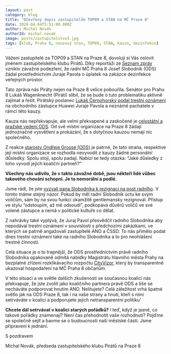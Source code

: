 ```yaml
---
layout: post
category: blog
title: 'Otevřený dopis zastupitelům TOP09 a STAN na MČ Praze 8'
date: 2020-04-04T5:51:00.000Z
author: Michal Novák
authorId: michal.novak
image: posts/zastupitelstvo3.jpg
tags: [klub, Praha 8, nouzový stav, TOP09, STAN, kauza, dezinfekce]
---
```



Vážení zastupitelé za TOP09 a STAN na Praze 8, dovoluji si Vás oslovit jménem zastupitelského klubu Pirátů. Díky reportáži ze [Seznam zpráv](https://www.seznamzpravy.cz/clanek/procenta-pro-radniho-za-dezinfekci-skol-natocili-jsme-uplatky-v-casech-nouze-97328) vzniklo závažné podezření, že radní MČ Praha 8 Josef Slobodník (ODS) žádal prostřednictvím Juraje Pavola o úplatek na zakázce dezinfekce veřejných prostor.

Tato zpráva nás Piráty nejen na Praze 8 velice pobouřila. Senátor pro Prahu 8 Lukáš Wagenknecht (Piráti) slíbil, že se bude o tuto problematiku aktivně zajímat a řešit. Pirátský poslanec [Lukáš Černohorský podal trestní oznámení](https://www.piratskelisty.cz/clanek-3040-piratsky-poslanec-lukas-cernohorsky-podava-trestni-oznameni-na-obchodniho-zastupce-huawei-v-kauze-dezinfekce-prostor-mc-prahy-8) na obchodního zástupce Huawei Juraje Pavola a neznámé pachatele v rámci této kauzy.

Kauza nás nepřekvapuje, ale velmi překvapené a zaskočené je [celostátní a pražské vedení ODS](https://www.ods.cz/region.prazsky/clanek/18993-ods-praha-jednoznacne-se-distancujeme-od-udalosti-ze-kterych-plyne-podezreni-na-protipravni-jednani-na-radnici-prahy-8). Od své místní organizace na Praze 8 žádají jednoznačné vysvětlení a prokázání, že s dotyčnou kauzou nemají nic společného.

Z reakce [starosty Ondřeje Grosse (ODS)](https://www.facebook.com/mcpraha8/posts/1526048504236312) je patrné, že tato strana, respektive její místní organizace se rozhodla nevyvodit z kauzy žádné personální důsledky. Spolu stojí, spolu padají. Nabízí se tedy otázka: “Jaké důsledky z toho vyvodí jejich koaliční partneři?”

**Všechny nás udivilo, že v takto závažné době, jsou někteří lidé vůbec takového chování schopni. Je to nemorální a podlé.**

Jsme rádi, že jste [vyzvali pana Slobodníka k rezignaci na post radního](https://www.facebook.com/top09.praha8/posts/10157253020566984?__xts__[0]=68.ARD7lG6JNskj5BWHAQSeEfx8SBO5w3XWNPnTKaBRSZWYrnCFsYyyUy8ADZSttFTY0nyE0NWxj4UTdedr8cE5EdCK8FxxGYKcAiigzmBGTH6XRb4-k9mR4aFcrarjfx8NmV85o_y2lwkTS6HDI5PCDp17jmlfS3c75UG5AFk1wiz_p6zayDEVXFPqxM4r33cEp4CtrZJl4kLidniW9sktPLLj35hd9aBhu3r1hs7QeCR0FS8HNjcExFnp-ix9Nsx79ShLDIvUL4PLjrSPMvtbcTmPb3mXEwxUMdtYxA-FHTTEfoD6pYD-RYmzw4n8sSBKQtAmaA60iSCMBVgT&__tn__=-R). V tomto máme stejný názor. Pokud by měl radní Slobodník úctu ke svým voličům, sám by na svou funkci okamžitě gentlemansky rezignoval. Přístup ve stylu “odstoupím, až mě odsoudí”, podkopává důvěrů voličů ve své volené zástupce a nemá v politické kultuře co dělat.

Z nahrávky také vyplývá, že Juraj Pavol přesvědčil radního Slobodníka aby nepodával trestní oznámení v souvislosti s předchozími zakázkami, ve kterých se patrně angažovali zastupitelé ANO a ČSSD. To nás přimělo podat dnes trestní oznámení také na radního Slobodníka a to pro neohlášení trestné činnosti.

Celá situace je o to trapnější, že ODS prostřednictvím právě radního Slobodníka opakovaně odmítá nabídky Magistrátu hlavního města Prahy na bezplatné zřízení rozklikávacího rozpočtu [CityVizor](https://cityvizor.praha.eu/), který by transparentně ukazoval hospodaření na MČ Praha 8 občanům.

V této situaci a ve světle dalších zkušenosti se současnou koalicí nás překvapuje, že jste zvolili jako koaličního partnera právě ODS a tiše se necháváte podporovat hnutím ANO. Nelitujete? Celá záležitost vrhá špatné světlo jak na ODS Praze 8, tak i na vaše strany a hnutí, kteří s nimi setrváváte v koalici a podporujete jejich netransparentní politiku'

**Chcete dál setrvávat v koalici starých pořádků?** I teď, když je jasné, co takové pořádky znamenají? Není čas přehodnotit vaše rozhodnutí? Pojďme se společně sejít a bavme se o budoucnosti naší městské části. Jsme připraveni k jednání.

S pozdravem 

Michal Novák, předseda zastupitelského klubu Pirátů na Praze 8
